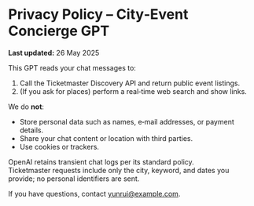 # Privacy Policy – City‑Event Concierge GPT

**Last updated:** 26 May 2025

This GPT reads your chat messages to:
1. Call the Ticketmaster Discovery API and return public event listings.
2. (If you ask for places) perform a real‑time web search and show links.

We do **not**:
- Store personal data such as names, e‑mail addresses, or payment details.
- Share your chat content or location with third parties.
- Use cookies or trackers.

OpenAI retains transient chat logs per its standard policy.  
Ticketmaster requests include only the city, keyword, and dates you provide; no personal identifiers are sent.

If you have questions, contact yunrui@example.com.
